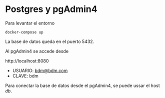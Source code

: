 # Postgres y pgAdmin4

Para levantar el entorno

```docker-compose up```

La base de datos queda en el puerto 5432.

Al pgAdmin4 se accede desde 

http://localhost:8080

- USUARIO: bdm@bdm.com
- CLAVE: bdm

Para conectar la base de datos desde el pgAdmin4, se puede ussar el host *db*.
